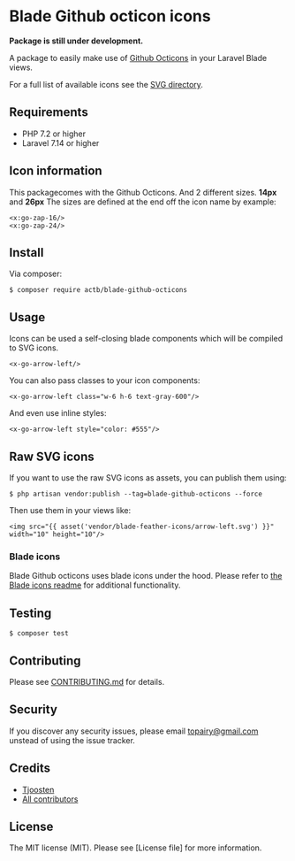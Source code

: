 # Blade Github octicon icons 

**Package is still under development.**

A package to easily make use of [Github Octicons](https://primer.style/octicons/) in your Laravel Blade views. 

For a full list of available icons see the [SVG directory](https://github.com/Activisme-be/Blade-github-octicons/tree/master/resources/svg).

## Requirements 

- PHP 7.2 or higher 
- Laravel 7.14 or higher 

## Icon information 

This packagecomes with the Github Octicons. And 2 different sizes. **14px** and **26px** 
The sizes are defined at the end off the icon name by example: 

```
<x:go-zap-16/>
<x:go-zap-24/>
```

## Install 

Via composer: 

```
$ composer require actb/blade-github-octicons
```

## Usage 

Icons can be used a self-closing blade components which will be compiled to SVG icons.

```
<x-go-arrow-left/>
```

You can also pass classes to your icon components: 

```
<x-go-arrow-left class="w-6 h-6 text-gray-600"/>
```

And even use inline styles: 

```
<x-go-arrow-left style="color: #555"/>
```

## Raw SVG icons 

If you want to use the raw SVG icons as assets, you can publish them using: 

```
$ php artisan vendor:publish --tag=blade-github-octicons --force
```

Then use them in your views like: 

```
<img src="{{ asset('vendor/blade-feather-icons/arrow-left.svg') }}" width="10" height="10"/>
```

### Blade icons 

Blade Github octicons uses blade icons under the hood. Please refer to [the Blade icons readme](https://github.com/driesvints/blade-icons/blob/master/README.md) for additional
functionality.

## Testing 

```
$ composer test
```

## Contributing 

Please see [CONTRIBUTING.md]() for details. 

## Security 

If you discover any security issues, please email [topairy@gmail.com](mailto:topairy@gmail.com) unstead of using the issue tracker. 

## Credits 

- [Tjoosten](https://github.com/Tjoosten) 
- [All contributors](https://github.com/Activisme-be/Blade-github-octicons/graphs/contributors)

## License 

The MIT license (MIT). Please see [License file] for more information. 

